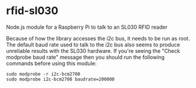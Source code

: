 rfid-sl030
==========

Node.js module for a Raspberry Pi to talk to an SL030 RFID reader

Because of how the library accesses the i2c bus, it needs to be run as root.  The default baud rate used to talk to the i2c bus also seems to produce unreliable results with the SL030 hardware.  If you're seeing the "Check modprobe baud rate" message then you should run the following commands before using this module:

    sudo modprobe -r i2c-bcm2708
    sudo modprobe i2c-bcm2708 baudrate=200000


